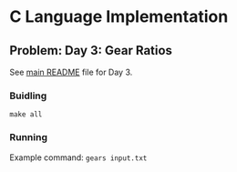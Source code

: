 # C Language Implementation

## Problem: Day 3: Gear Ratios

See [main README](https://github.com/bumasoft/advent_of_code_2023/blob/main/day_3/README.md) file for Day 3.

### Buidling

`make all`

### Running

Example command: `gears input.txt`
